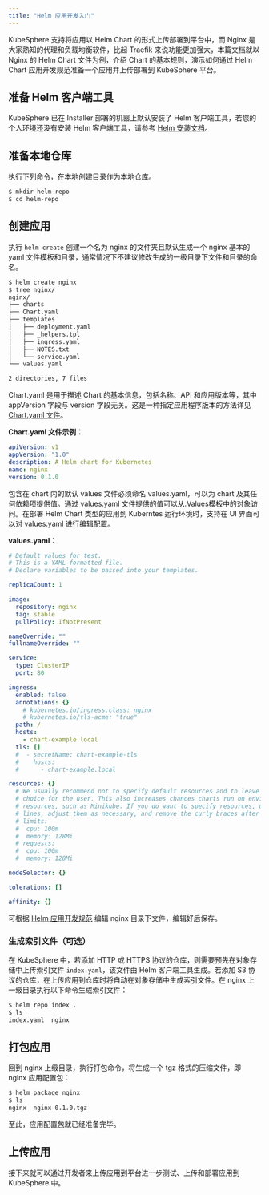 ```yaml
---
title: "Helm 应用开发入门"
---
```


KubeSphere 支持将应用以 Helm Chart 的形式上传部署到平台中，而 Nginx 是大家熟知的代理和负载均衡软件，比起 Traefik 来说功能更加强大，本篇文档就以 Nginx 的 Helm Chart 文件为例，介绍 Chart 的基本规则，演示如何通过 Helm Chart 应用开发规范准备一个应用并上传部署到 KubeSphere 平台。

## 准备 Helm 客户端工具

KubeSphere 已在 Installer 部署的机器上默认安装了 Helm 客户端工具，若您的个人环境还没有安装 Helm 客户端工具，请参考 [Helm 安装文档](https://github.com/helm/helm/blob/master/docs/install.md#installing-the-helm-client)。


## 准备本地仓库

执行下列命令，在本地创建目录作为本地仓库。

```bash
$ mkdir helm-repo
$ cd helm-repo
```

## 创建应用

执行 `helm create` 创建一个名为 nginx 的文件夹且默认生成一个 nginx 基本的 yaml 文件模板和目录，通常情况下不建议修改生成的一级目录下文件和目录的命名。

```bash
$ helm create nginx
$ tree nginx/
nginx/
├── charts
├── Chart.yaml
├── templates
│   ├── deployment.yaml
│   ├── _helpers.tpl
│   ├── ingress.yaml
│   ├── NOTES.txt
│   └── service.yaml
└── values.yaml

2 directories, 7 files
```

Chart.yaml 是用于描述 Chart 的基本信息，包括名称、API 和应用版本等，其中 appVersion 字段与 version 字段无关。这是一种指定应用程序版本的方法详见 [Chart.yaml 文件](../helm-specification#chartyaml-文件)。

**Chart.yaml 文件示例：**

```yaml
apiVersion: v1
appVersion: "1.0"
description: A Helm chart for Kubernetes
name: nginx
version: 0.1.0
```

包含在 chart 内的默认 values 文件必须命名 values.yaml，可以为 chart 及其任何依赖项提供值。通过 values.yaml 文件提供的值可以从.Values模板中的对象访问。在部署 Helm Chart 类型的应用到 Kuberntes 运行环境时，支持在 UI 界面可以对 values.yaml 进行编辑配置。

**values.yaml：**

```yaml
# Default values for test.
# This is a YAML-formatted file.
# Declare variables to be passed into your templates.

replicaCount: 1

image:
  repository: nginx
  tag: stable
  pullPolicy: IfNotPresent

nameOverride: ""
fullnameOverride: ""

service:
  type: ClusterIP
  port: 80

ingress:
  enabled: false
  annotations: {}
    # kubernetes.io/ingress.class: nginx
    # kubernetes.io/tls-acme: "true"
  path: /
  hosts:
    - chart-example.local
  tls: []
  #  - secretName: chart-example-tls
  #    hosts:
  #      - chart-example.local

resources: {}
  # We usually recommend not to specify default resources and to leave this as a conscious
  # choice for the user. This also increases chances charts run on environments with little
  # resources, such as Minikube. If you do want to specify resources, uncomment the following
  # lines, adjust them as necessary, and remove the curly braces after 'resources:'.
  # limits:
  #  cpu: 100m
  #  memory: 128Mi
  # requests:
  #  cpu: 100m
  #  memory: 128Mi

nodeSelector: {}

tolerations: []

affinity: {}

```

可根据 [Helm 应用开发规范](../helm-specification) 编辑 nginx 目录下文件，编辑好后保存。

### 生成索引文件（可选）

在 KubeSphere 中，若添加 HTTP 或 HTTPS 协议的仓库，则需要预先在对象存储中上传索引文件 `index.yaml`，该文件由 Helm 客户端工具生成。若添加 S3 协议的仓库，在上传应用到仓库时将自动在对象存储中生成索引文件。在 nginx 上一级目录执行以下命令生成索引文件：

```bash
$ helm repo index .
$ ls
index.yaml  nginx

```

## 打包应用

回到 nginx 上级目录，执行打包命令，将生成一个 tgz 格式的压缩文件，即 nginx 应用配置包：

```bash
$ helm package nginx
$ ls
nginx  nginx-0.1.0.tgz
```
至此，应用配置包就已经准备完毕。

## 上传应用

接下来就可以通过开发者来上传应用到平台进一步测试、上传和部署应用到 KubeSphere 中。

